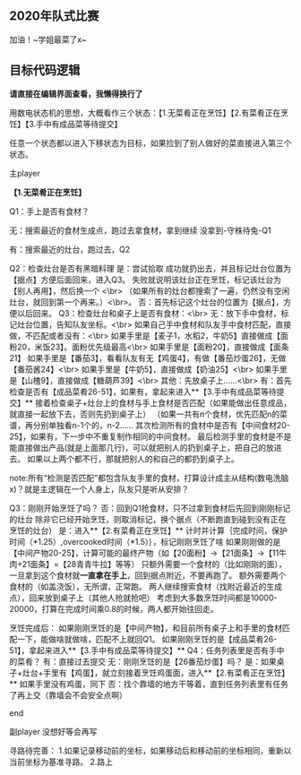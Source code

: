 ## 2020年队式比赛

加油！~学姐最菜了x~

## 目标代码逻辑

**请直接在编辑界面查看，我懒得换行了**

用数电状态机的思想，大概看作三个状态：【1.无菜肴正在烹饪】【2.有菜肴正在烹饪】【3.手中有成品菜等待提交】

任意一个状态都以进入下移状态为目标，如果捡到了别人做好的菜直接进入第三个状态。


主player

**【1.无菜肴正在烹饪】**

Q1：手上是否有食材？

无：搜索最近的食材生成点，跑过去拿食材，拿到继续 没拿到-守株待兔-Q1

有：搜索最近的灶台，跑过去，Q2

Q2：检查灶台是否有黑暗料理
    是：尝试拾取
        成功就扔出去，并且标记灶台位置为【据点】方便后面回来，进入Q3。
        失败就说明该灶台正在烹饪，标记该灶台为【别人再用】，然后换一个 <\br>
        （如果所有的灶台都搜索了一遍，仍然没有空闲灶台，就回到第一个再来。）<\br>。
    否：首先标记这个灶台的位置为【据点】，方便以后回来。
        Q3：检查灶台和桌子上是否有食材：<\br>
        无：放下手中食材，标记灶台位置，告知队友坐标。<\br>
            如果自己手中食材和队友手中食材匹配，直接做，不匹配或者没有：<\br>
            如果手里是【麦子1，水稻2，牛奶5】直接做成【面粉20，米饭23】。面粉优先级最高<\br>
            如果手里是【面粉20】，直接做成【面条21】
            如果手里是【番茄3】，看看队友有无【鸡蛋4】，有做【番茄炒蛋26】，无做【番茄酱24】<\br>
            如果手里是【牛奶5】，直接做成【奶油25】<\br>
            如果手里是【山楂9】，直接做成【糖葫芦39】<\br>
            其他：先放桌子上……<\br>
        有：首先检查是否有【成品菜肴26-51】，如果有，拿起来进入**【3.手中有成品菜等待提交】**
            接着检查桌子+灶台上的食材与手上食材是否匹配（如果能做出任意成品，就直接一起放下去，否则先扔到桌子上）
            （如果一共有n个食材，优先匹配n的菜谱，再分别单独看n-1个的，n-2……
            其次检测所有的食材中是否有【中间食材20-25】，如果有，下一步中不重复制作相同的中间食材。
            最后检测手里的食材是不是能直接做出产品(就是上面那几行)，可以就把别人的扔到桌子上，把自己的放进去。
            如果以上两个都不行，那就把别人的和自己的都扔到桌子上。  

note:所有“检测是否匹配”都包含队友手里的食材，打算设计成主从结构(数电洗脑x)？就是主逻辑在一个人身上，队友只是听从安排？

Q3：刚刚开始烹饪了吗？
否：回到Q1抢食材，只不过拿到食材后先回到刚刚标记的灶台
    除非它已经开始烹饪，则取消标记，换个据点（不断跑直到碰到没有正在烹饪的灶台）
是：进入**【2.有菜肴正在烹饪】**
    计时并计算｛完成时间，保护时间（*1.25）,overcooked时间（*1.5）｝，标记刚刚烹饪了啥
    如果刚刚做的是【中间产物20-25】，计算可能的最终产物（如【20面粉】→【21面条】→【11牛肉+21面条】=【28青青牛拉】等等）
        只额外需要一个食材的（比如刚刚的面），一旦拿到这个食材就**一直拿在手上**，回到据点附近，不要再跑了。
        额外需要两个食材的（如盖浇饭），无所谓，正常跑。
    两人继续搜索食材（找附近最近的生成点），回来放到桌子上（其他人抢就抢吧）
    考虑到大多数烹饪时间都是10000-20000，打算在完成时间乘0.8的时候，两人都开始往回走。

烹饪完成后：
如果刚刚烹饪的是【中间产物】，和目前所有桌子上和手里的食材匹配一下，能做啥就做啥，匹配不上就回Q1。
如果刚刚烹饪的是【成品菜肴26-51】，拿起来进入**【3.手中有成品菜等待提交】**
Q4：任务列表里是否有手中的菜肴？
有：直接过去提交
无：刚刚烹饪的是【26番茄炒蛋】吗？
    是：如果桌子+灶台+手里有【鸡蛋】，就立刻接着烹饪鸡蛋面，进入**【2.有菜肴正在烹饪】**
        如果手里没有鸡蛋，同下
    否：找个靠墙的地方干等着，直到任务列表里有任务了再上交（靠墙会不会安全点啊）
    
end

副player
没想好等会再写

寻路待完善：
1.如果记录移动前的坐标，如果移动后和移动前的坐标相同，重新以当前坐标为基准寻路。
2.路上

